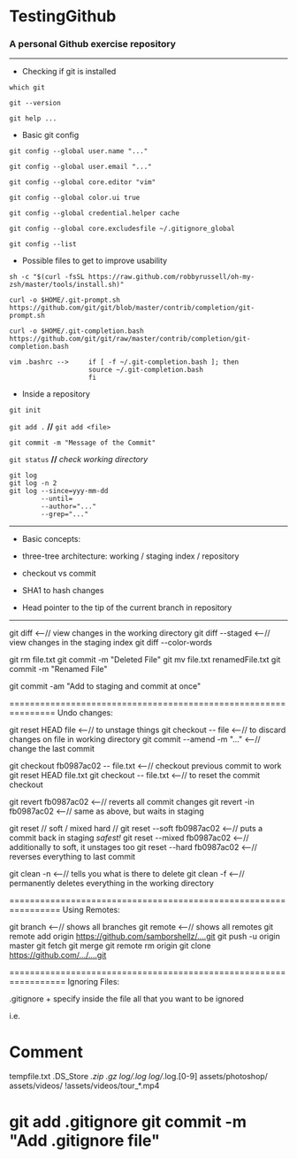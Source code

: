 # TestingGithub
### A personal Github exercise repository
---
* Checking if git is installed

`which git`

`git --version`

`git help ...`

* Basic git config

`git config --global user.name "..."`

`git config --global user.email "..."`

`git config --global core.editor "vim"`

`git config --global color.ui true`

`git config --global credential.helper cache`

`git config --global core.excludesfile ~/.gitignore_global`

`git config --list`

* Possible files to get to improve usability

`sh -c "$(curl -fsSL https://raw.github.com/robbyrussell/oh-my-zsh/master/tools/install.sh)"`

`curl -o $HOME/.git-prompt.sh https://github.com/git/git/blob/master/contrib/completion/git-prompt.sh`

`curl -o $HOME/.git-completion.bash https://github.com/git/git/raw/master/contrib/completion/git-completion.bash`

```
vim .bashrc --> 	if [ -f ~/.git-completion.bash ]; then
  			   		source ~/.git-completion.bash
					fi
```
* Inside a repository

`git init`

`git add .` 	**//** 	`git add <file>`

`git commit -m "Message of the Commit"`

`git status`	**//** *check working directory*

```
git log	
git log -n 2  
git log --since=yyy-mm-dd
		--until=
		--author="..."
		--grep="..."
```
---
* Basic concepts:

* three-tree architecture: working / staging index / repository
* checkout vs commit
* SHA1 to hash changes
* Head pointer to the tip of the current branch in repository
---

git diff		<--// view changes in the working directory
git diff --staged	<--// view changes in the staging index
git diff --color-words

git rm file.txt
git commit -m "Deleted File"
git mv file.txt renamedFile.txt
git commit -m "Renamed File"

git commit -am "Add to staging and commit at once"

===============================================================
Undo changes:

git reset HEAD file 	<--// to unstage things 
git checkout -- file 	<--// to discard changes on file in working directory
git commit --amend -m "..." 	<--// change the last commit

git checkout fb0987ac02 -- file.txt 	<--// checkout previous commit to work
	git reset HEAD file.txt
	git checkout -- file.txt	<--// to reset the commit checkout
	
git revert fb0987ac02	<--// reverts all commit changes
git revert -in fb0987ac02	<--// same as above, but waits in staging

git reset	// soft / mixed hard //
git reset --soft fb0987ac02	<--// puts a commit back in staging *safest!*
git reset --mixed fb0987ac02	<--// additionally to soft, it unstages too
git reset --hard fb0987ac02	<--// reverses everything to last commit

git clean -n	<--// tells you what is there to delete
git clean -f	<--// permanently deletes everything in the working directory

================================================================
Using Remotes:

git branch	<--// shows all branches
git remote 	<--// shows all remotes
git remote add origin https://github.com/samborshellz/....git
git push -u origin master
git fetch
git merge
git remote rm origin
git clone https://github.com/.../....git
	
=================================================================
Ignoring Files:

.gitignore + specify inside the file all that you want to be ignored

i.e.
# Comment
tempfile.txt
.DS_Store
*.zip
*.gz
log/*.log
log/*.log.[0-9]
assets/photoshop/
assets/videos/
!assets/videos/tour_*.mp4

git add .gitignore
git commit -m "Add .gitignore file"
===================================================================




